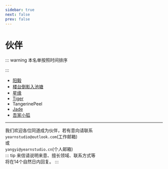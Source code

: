 ```yaml
---
sidebar: true
next: false
prev: false
---
```


# 伙伴

::: warning 本名单按照时间排序

:::

- [阳毅](https://www.yearnstudio.cn/peoples/yangyi)
- [楼台倒影入池塘](https://www.yearnstudio.cn/peoples/ltdy)
- [星缘](https://www.yearnstudio.cn/peoples/xy)
- [Tiger](https://www.yearnstudio.cn/peoples/tiger)
- TangerinePeel
- [Jade](https://www.yearnstudio.cn/peoples/jade)
- [吾家小狐](https://www.yearnstudio.cn/peoples/wjxh)

***
我们欢迎各位同道成为伙伴，若有意向请联系  
`yearnstudio@outlook.com`(工作邮箱)  
或  
`yangyi@yearnstudio.cn`(个人邮箱)  
::: tip 来信请说明来意、擅长领域、联系方式等  
将在14个自然日内回复。
:::
